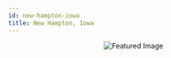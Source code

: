 ```yaml
---
id: new-hampton-iowa
title: New Hampton, Iowa
---
```


<center><img src="https://i.travelapi.com/hotels/1000000/910000/907800/907750/053f0d70_z.jpg" alt="Featured Image" /></center>

